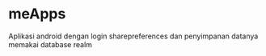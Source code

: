 # meApps
Aplikasi android dengan login sharepreferences dan penyimpanan datanya memakai database realm
